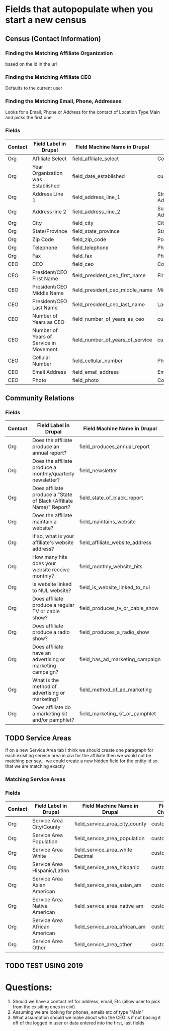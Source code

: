 # Fields that autopopulate when you start a new census

## Census (Contact Information)

### Finding the Matching Affiliate Organization
based on the id in the url

### Finding the Matching Affiliate CEO
Defaults to the current user 

### Finding the Matching Email, Phone, Addresses
Looks for a Email, Phone or Address for the contact of Location Type Main and picks the first one

### Fields

| Contact | Field Label in Drupal                  | Field Machine Name in Drupal     | Field in CiviCRM       | Location/Type |
|---------|----------------------------------------|----------------------------------|------------------------|---------------|
| Org     | Affiliate Select                       | field_affiliate_select           | Contact Id             | n/a           |
| Org     | Year Organization was Established      | field_date_established           | custom_1069            | n/a           |
| Org     | Address Line 1                         | field_address_line_1             | Street Address         | Main/Address  |
| Org     | Address line 2                         | field_address_line_2             | Supplemental Address 1 | Main/Address  |
| Org     | City                                   | field_city                       | City                   | Main/Address  |
| Org     | State/Province                         | field_state_province             | State/Province         | Main/Address  |
| Org     | Zip Code                               | field_zip_code                   | Postal Code            | Main/Address  |
| Org     | Telephone                              | field_telephone                  | Phone                  | Main/Phone    |
| Org     | Fax                                    | field_fax                        | Phone                  | Main/Fax      |
| CEO     | CEO                                    | field_ceo                        | Contact Id             | n/a           |
| CEO     | President/CEO First Name               | field_president_ceo_first_name   | First Name             | n/a           |
| CEO     | President/CEO Middle Name              | field_president_ceo_middle_name  | Middle Name            | n/a           |
| CEO     | President/CEO Last Name                | field_president_ceo_last_name    | Last Name              | n/a           |
| CEO     | Number of Years as CEO                 | field_number_of_years_as_ceo     | custom_1070            | n/a           |
| CEO     | Number of Years of Service in Movement | field_number_of_years_of_service | custom_1071            | n/a           |
| CEO     | Cellular Number                        | field_cellular_number            | Phone                  | Main/Mobile   |
| CEO     | Email Address                          | field_email_address              | Email                  | Main/Email    |
| CEO     | Photo                                  | field_photo                      | Contact Image          | n/a           |


## Community Relations

### Fields

| Contact | Field Label in Drupal                                              | Field Machine Name in Drupal     | Field in CiviCRM       | Location/Type |
|---------|--------------------------------------------------------------------|----------------------------------|------------------------|---------------|
| Org     | Does the affiliate produce an annual report?                       | field_produces_annual_report  	  |	custom_1084            | n/a           |
| Org     | Does the affiliate produce a monthly/quarterly newsletter?         | field_newsletter             	  | custom_1085            | n/a           |
| Org     | Does affiliate produce a "State of Black (Affiliate Name)" Report? | field_state_of_black_report     	| custom_1086            | n/a           |
| Org     | Does the affiliate maintain a website?                             | field_maintains_website          | custom_1087            | n/a           |
| Org     | If so, what is your affiliate's website address?                   | field_affiliate_website_address  | custom_1089            | n/a           |
| Org     | How many hits does your website receive monthly?                   | field_monthly_website_hits  	    | custom_1090            | n/a           |
| Org     | Is website linked to NUL website?                                  | field_is_website_linked_to_nul   | custom_1091            | n/a           |
| Org     | Does affiliate produce a regular TV or cable show?                 | field_produces_tv_or_cable_show  | custom_1092            | n/a           |
| Org     | Does affiliate produce a radio show?          	                   | field_produces_a_radio_show    	| custom_1093            | n/a           |
| Org     | Does affiliate have an advertising or marketing campaign?	         | field_has_ad_marketing_campaign  | custom_1094            | n/a           |
| Org     | What is the method of advertising or marketing?       	           | field_method_of_ad_marketing     | custom_1096            | n/a           |
| Org     | Does affiliate do a marketing kit and/or pamphlet?                 | field_marketing_kit_or_pamphlet  | custom_1095            | n/a           |

## TODO Service Areas
If on a new Service Area tab I think we should create one paragraph for each exisiting service area in civi for the affiliate then we would not be matching per say... we could create a new hidden field for the entity id so that we are matching exactly

### Matching Service Areas

### Fields

| Contact | Field Label in Drupal                  | Field Machine Name in Drupal     | Field in CiviCRM       | Location/Type |
|---------|----------------------------------------|----------------------------------|------------------------|---------------|
| Org     | Service Area City/County	             | field_service_area_city_county	  |	custom_1072            | n/a           |
| Org     | Service Area Population	               | field_service_area_population	  | custom_1073            | n/a           |
| Org     | Service Area White	                   | field_service_area_white	Decimal	| custom_1074            | n/a           |
| Org     | Service Area Hispanic/Latino	         | field_service_area_hispanic	    | custom_1075            | n/a           |
| Org     | Service Area Asian American	           | field_service_area_asian_am	    | custom_1076            | n/a           |
| Org     | Service Area Native American	         | field_service_area_native_am	    | custom_1077            | n/a           |
| Org     | Service Area African American	         | field_service_area_african_am	  | custom_1078            | n/a           |
| Org     | Service Area Other	                   | field_service_area_other	        | custom_1079            | n/a           |


## TODO TEST USING 2019
# Questions:

1. Should we have a contact ref for address, email, Etc (allow user to pick from the exisiting ones in civi)
2. Assuming we are looking for phones, emails etc of type "Main"
3. What assumption should we make about who the CEO is if not basing it off of the logged in user or data entered into the first, last fields
